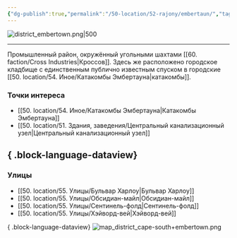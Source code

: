```yaml
---
{"dg-publish":true,"permalink":"/50-location/52-rajony/embertaun/","tags":["локация/район"]}
---
```


![district_embertown.png|500](/img/user/90.%20files/district_embertown.png)
***
Промышленный район, окружённый угольными шахтами [[60. faction/Cross Industries\|Кроссов]]. Здесь же расположено городское кладбище с единственным публично известным спуском в городские [[50. location/54. Иное/Катакомбы Эмбертауна\|катакомбы]].
### Точки интереса
- [[50. location/54. Иное/Катакомбы Эмбертауна\|Катакомбы Эмбертауна]]
- [[50. location/51. Здания, заведения/Центральный канализационный узел\|Центральный канализационный узел]]

{ .block-language-dataview}
---
### Улицы
- [[50. location/55. Улицы/Бульвар Харлоу\|Бульвар Харлоу]]
- [[50. location/55. Улицы/Обсидиан-майл\|Обсидиан-майл]]
- [[50. location/55. Улицы/Сентинель-фолд\|Сентинель-фолд]]
- [[50. location/55. Улицы/Хэйворд-вей\|Хэйворд-вей]]

{ .block-language-dataview}
![map_district_cape-south+embertown.png](/img/user/90.%20files/map_district_cape-south+embertown.png)